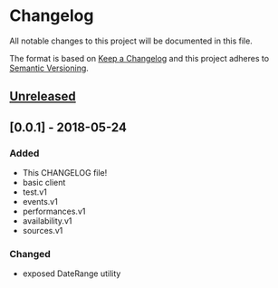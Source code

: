 # Changelog
All notable changes to this project will be documented in this file.

The format is based on [Keep a Changelog](http://keepachangelog.com/en/1.0.0/)
and this project adheres to [Semantic Versioning](http://semver.org/spec/v2.0.0.html).

## [Unreleased]

## [0.0.1] - 2018-05-24
### Added
- This CHANGELOG file!
- basic client
- test.v1
- events.v1
- performances.v1
- availability.v1
- sources.v1

### Changed
- exposed DateRange utility

[Unreleased]: https://github.com/ingresso-group/goticketswitch.v2/compare/0.0.1...HEAD
